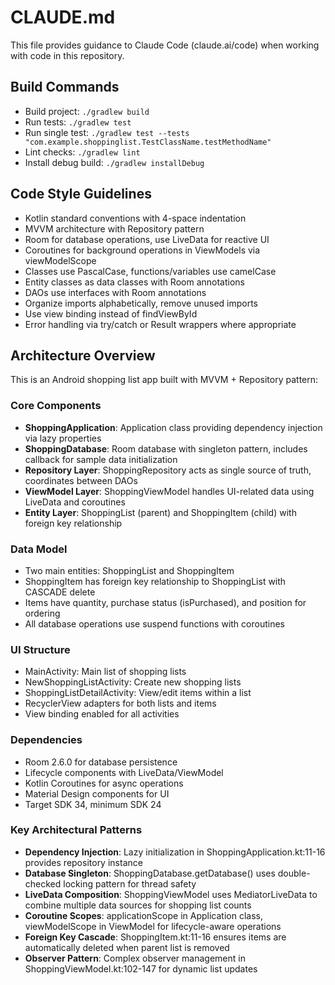 # CLAUDE.md

This file provides guidance to Claude Code (claude.ai/code) when working with code in this repository.

## Build Commands
- Build project: `./gradlew build`
- Run tests: `./gradlew test`
- Run single test: `./gradlew test --tests "com.example.shoppinglist.TestClassName.testMethodName"`
- Lint checks: `./gradlew lint`
- Install debug build: `./gradlew installDebug`

## Code Style Guidelines
- Kotlin standard conventions with 4-space indentation
- MVVM architecture with Repository pattern
- Room for database operations, use LiveData for reactive UI
- Coroutines for background operations in ViewModels via viewModelScope
- Classes use PascalCase, functions/variables use camelCase
- Entity classes as data classes with Room annotations
- DAOs use interfaces with Room annotations
- Organize imports alphabetically, remove unused imports
- Use view binding instead of findViewById
- Error handling via try/catch or Result wrappers where appropriate

## Architecture Overview
This is an Android shopping list app built with MVVM + Repository pattern:

### Core Components
- **ShoppingApplication**: Application class providing dependency injection via lazy properties
- **ShoppingDatabase**: Room database with singleton pattern, includes callback for sample data initialization
- **Repository Layer**: ShoppingRepository acts as single source of truth, coordinates between DAOs
- **ViewModel Layer**: ShoppingViewModel handles UI-related data using LiveData and coroutines
- **Entity Layer**: ShoppingList (parent) and ShoppingItem (child) with foreign key relationship

### Data Model
- Two main entities: ShoppingList and ShoppingItem
- ShoppingItem has foreign key relationship to ShoppingList with CASCADE delete
- Items have quantity, purchase status (isPurchased), and position for ordering
- All database operations use suspend functions with coroutines

### UI Structure
- MainActivity: Main list of shopping lists
- NewShoppingListActivity: Create new shopping lists
- ShoppingListDetailActivity: View/edit items within a list
- RecyclerView adapters for both lists and items
- View binding enabled for all activities

### Dependencies
- Room 2.6.0 for database persistence
- Lifecycle components with LiveData/ViewModel
- Kotlin Coroutines for async operations
- Material Design components for UI
- Target SDK 34, minimum SDK 24

### Key Architectural Patterns
- **Dependency Injection**: Lazy initialization in ShoppingApplication.kt:11-16 provides repository instance
- **Database Singleton**: ShoppingDatabase.getDatabase() uses double-checked locking pattern for thread safety
- **LiveData Composition**: ShoppingViewModel uses MediatorLiveData to combine multiple data sources for shopping list counts
- **Coroutine Scopes**: applicationScope in Application class, viewModelScope in ViewModel for lifecycle-aware operations
- **Foreign Key Cascade**: ShoppingItem.kt:11-16 ensures items are automatically deleted when parent list is removed
- **Observer Pattern**: Complex observer management in ShoppingViewModel.kt:102-147 for dynamic list updates